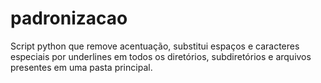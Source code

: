 # padronizacao
Script python que remove acentuação, substitui espaços e caracteres especiais por underlines em todos os diretórios, subdiretórios e arquivos presentes em uma pasta principal.
